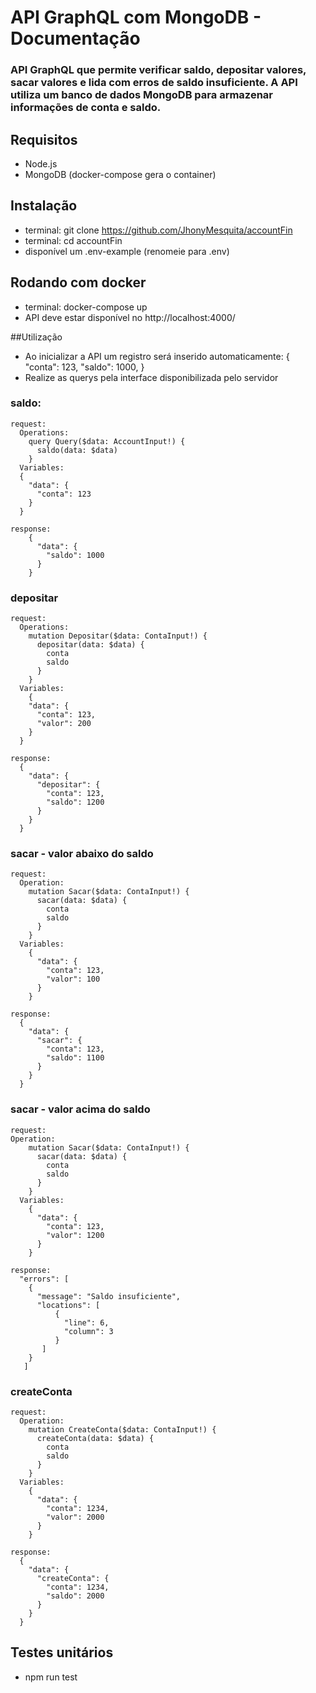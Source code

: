 # API GraphQL com MongoDB - Documentação
### API GraphQL que permite verificar saldo, depositar valores, sacar valores e lida com erros de saldo insuficiente. A API utiliza um banco de dados MongoDB para armazenar informações de conta e saldo.

## Requisitos
- Node.js
- MongoDB (docker-compose gera o container)

## Instalação
+ terminal: git clone https://github.com/JhonyMesquita/accountFin
+ terminal: cd accountFin
+ disponível um .env-example (renomeie para .env) 
## Rodando com docker
+ terminal: docker-compose up
+ API deve estar disponível no http://localhost:4000/

##Utilização
- Ao inicializar a API um registro será inserido automaticamente:
  {
    "conta": 123,
    "saldo": 1000,
  }
- Realize as querys pela interface disponibilizada pelo servidor
### saldo:
```
request:
  Operations:
    query Query($data: AccountInput!) {
      saldo(data: $data)
    }
  Variables:
  {
    "data": {
      "conta": 123
    }
  }
```
```
response:
    {
      "data": {
        "saldo": 1000
      }
    }
```
### depositar
```
request:
  Operations:
    mutation Depositar($data: ContaInput!) {
      depositar(data: $data) {
        conta
        saldo
      }
    }
  Variables:
    {
    "data": {
      "conta": 123,
      "valor": 200
    }
  }
```
```
response:
  {
    "data": {
      "depositar": {
        "conta": 123,
        "saldo": 1200
      }
    }
  }
```
### sacar - valor abaixo do saldo
```
request:
  Operation:
    mutation Sacar($data: ContaInput!) {
      sacar(data: $data) {
        conta
        saldo
      }
    }
  Variables:
    {
      "data": {
        "conta": 123,
        "valor": 100
      }
    }
```
```
response:
  {
    "data": {
      "sacar": {
        "conta": 123,
        "saldo": 1100
      }
    }
  }
```
### sacar - valor acima do saldo
```
request:
Operation:
    mutation Sacar($data: ContaInput!) {
      sacar(data: $data) {
        conta
        saldo
      }
    }
  Variables:
    {
      "data": {
        "conta": 123,
        "valor": 1200
      }
    }
```
```
response:
  "errors": [
    {
      "message": "Saldo insuficiente",
      "locations": [
          {
            "line": 6,
            "column": 3
          }
       ]
    }   
   ]
```
### createConta 
```
request:
  Operation:
    mutation CreateConta($data: ContaInput!) {
      createConta(data: $data) {
        conta
        saldo
      }
    }
  Variables:
    {
      "data": {
        "conta": 1234,
        "valor": 2000
      }
    }
```
```
response:
  {
    "data": {
      "createConta": {
        "conta": 1234,
        "saldo": 2000
      }
    }
  }
```
## Testes unitários
+ npm run test
